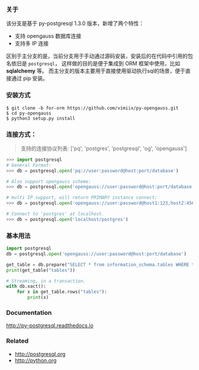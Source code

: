 ### 关于

该分支是基于 py-postgresql 1.3.0 版本，新增了两个特性：
- 支持 opengauss 数据库连接
- 支持多 IP 连接

区别于主分支的是，当前分支用于手动通过源码安装，安装后的在代码中引用的包名依旧是 `postgresql`，
这样做的目的是便于集成到 ORM 框架中使用，比如 **sqlalchemy** 等。
而主分支的版本主要用于直接使用驱动执行sql的场景，便于直接通过 pip 安装。

### 安装方式

	$ git clone -b for-orm https://github.com/vimiix/py-opengauss.git
	$ cd py-opengauss
	$ python3 setup.py install

### 连接方式：

> 支持的连接协议列表: ['pq', 'postgres', 'postgresql', 'og', 'opengauss']

```python
>>> import postgresql
# General Format:
>>> db = postgresql.open('pq://user:password@host:port/database')

# Also support opengauss scheme:
>>> db = postgresql.open('opengauss://user:password@host:port/database')

# multi IP support, will return PRIMARY instance connect:
>>> db = postgresql.open('opengauss://user:password@host1:123,host2:456/database')

# Connect to 'postgres' at localhost.
>>> db = postgresql.open('localhost/postgres')
```

### 基本用法

```python
import postgresql
db = postgresql.open('opengauss://user:password@host:port/database')

get_table = db.prepare("SELECT * from information_schema.tables WHERE table_name = $1")
print(get_table("tables"))

# Streaming, in a transaction.
with db.xact():
	for x in get_table.rows("tables"):
		print(x)
```

### Documentation

http://py-postgresql.readthedocs.io

### Related

- http://postgresql.org
- http://python.org
